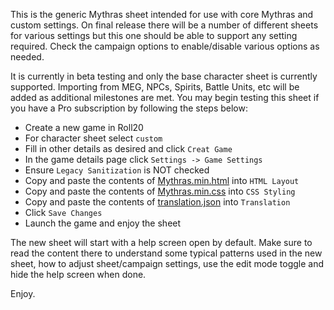 This is the generic Mythras sheet intended for use with core Mythras and custom settings.  On final release there will be a number of different sheets for various settings but this one should be able to support any setting required.  Check the campaign options to enable/disable various options as needed.

It is currently in beta testing and only the base character sheet is currently supported.  Importing from MEG, NPCs, Spirits, Battle Units, etc will be added as additional milestones are met.  You may begin testing this sheet if you have a Pro subscription by following the steps below:
* Create a new game in Roll20
* For character sheet select `custom`
* Fill in other details as desired and click `Creat Game`
* In the game details page click `Settings -> Game Settings`
* Ensure `Legacy Sanitization` is NOT checked
* Copy and paste the contents of [Mythras.min.html](https://raw.githubusercontent.com/DigitalPagan/Mythras-Roll20-Sheet/v4/Mythras/Mythras.min.html) into `HTML Layout`
* Copy and paste the contents of [Mythras.min.css](https://raw.githubusercontent.com/DigitalPagan/Mythras-Roll20-Sheet/v4/Mythras/Mythras.min.css) into `CSS Styling`
* Copy and paste the contents of [translation.json](https://raw.githubusercontent.com/DigitalPagan/Mythras-Roll20-Sheet/v4/Mythras/translation.json) into `Translation`
* Click `Save Changes`
* Launch the game and enjoy the sheet

The new sheet will start with a help screen open by default.  Make sure to read the content there to understand some typical patterns used in the new sheet, how to adjust sheet/campaign settings, use the edit mode toggle and hide the help screen when done.

Enjoy.
